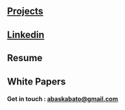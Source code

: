 ## [Projects](https://github.com/abaskabato?tab=repositories) 

## [Linkedin](https://www.linkedin.com/in/abas-kabato/)

## Resume

## White Papers





#### Get in touch : abaskabato@gmail.com




